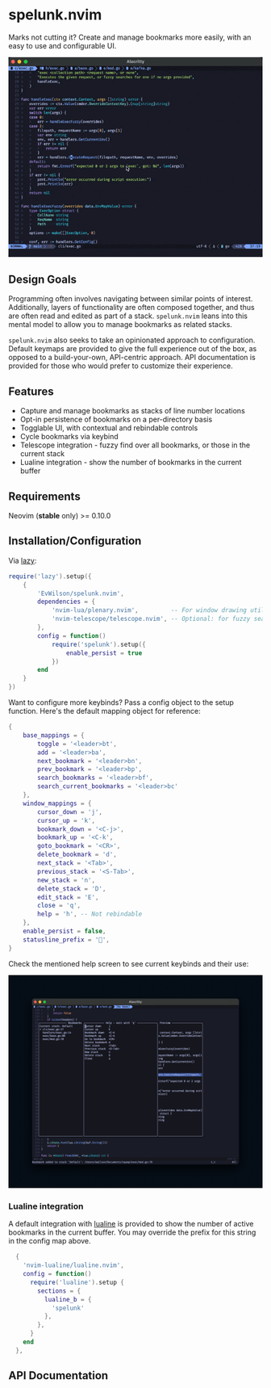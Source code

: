 # spelunk.nvim

Marks not cutting it? Create and manage bookmarks more easily, with an easy to use and configurable UI.

![Demo](assets/demo.gif)

## Design Goals
Programming often involves navigating between similar points of interest. Additionally, layers of functionality are often composed together, and thus are often read and edited as part of a stack. `spelunk.nvim` leans into this mental model to allow you to manage bookmarks as related stacks.

`spelunk.nvim` also seeks to take an opinionated approach to configuration. Default keymaps are provided to give the full experience out of the box, as opposed to a build-your-own, API-centric approach. API documentation is provided for those who would prefer to customize their experience.

## Features
- Capture and manage bookmarks as stacks of line number locations
- Opt-in persistence of bookmarks on a per-directory basis
- Togglable UI, with contextual and rebindable controls
- Cycle bookmarks via keybind
- Telescope integration - fuzzy find over all bookmarks, or those in the current stack
- Lualine integration - show the number of bookmarks in the current buffer

## Requirements
Neovim (**stable** only) >= 0.10.0

## Installation/Configuration
Via [lazy](https://github.com/folke/lazy.nvim):
```lua
require('lazy').setup({
	{
		'EvWilson/spelunk.nvim',
		dependencies = {
			'nvim-lua/plenary.nvim',         -- For window drawing utilities
			'nvim-telescope/telescope.nvim', -- Optional: for fuzzy search capabilities
		},
		config = function()
			require('spelunk').setup({
				enable_persist = true
			})
		end
	}
})
```

Want to configure more keybinds? Pass a config object to the setup function.
Here's the default mapping object for reference:
```lua
{
	base_mappings = {
		toggle = '<leader>bt',
		add = '<leader>ba',
		next_bookmark = '<leader>bn',
		prev_bookmark = '<leader>bp',
		search_bookmarks = '<leader>bf',
		search_current_bookmarks = '<leader>bc'
	},
	window_mappings = {
		cursor_down = 'j',
		cursor_up = 'k',
		bookmark_down = '<C-j>',
		bookmark_up = '<C-k',
		goto_bookmark = '<CR>',
		delete_bookmark = 'd',
		next_stack = '<Tab>',
		previous_stack = '<S-Tab>',
		new_stack = 'n',
		delete_stack = 'D',
		edit_stack = 'E',
		close = 'q',
		help = 'h', -- Not rebindable
	},
	enable_persist = false,
	statusline_prefix = '🔖',
}
```

Check the mentioned help screen to see current keybinds and their use:

![Help](assets/help.png)

### Lualine integration
A default integration with [lualine](https://github.com/nvim-lualine/lualine.nvim) is provided to show the number of active bookmarks in the current buffer. You may override the prefix for this string in the config map above.
```lua
  {
    'nvim-lualine/lualine.nvim',
    config = function()
      require('lualine').setup {
        sections = {
          lualine_b = {
            'spelunk'
          },
        },
      }
    end
  },

```

## API Documentation

